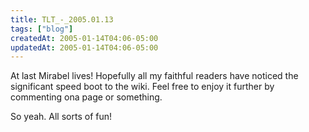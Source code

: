 ```yaml
---
title: TLT_-_2005.01.13
tags: ["blog"]
createdAt: 2005-01-14T04:06-05:00
updatedAt: 2005-01-14T04:06-05:00
---
```


At last Mirabel lives! Hopefully all my faithful readers have noticed the significant speed boot to the wiki. Feel free to enjoy it further by commenting ona page or something.

So yeah. All sorts of fun!


